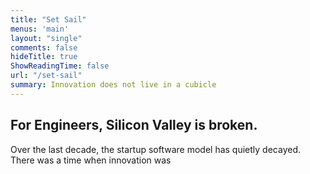 ```yaml
---
title: "Set Sail"
menus: 'main'
layout: "single"
comments: false
hideTitle: true
ShowReadingTime: false
url: "/set-sail"
summary: Innovation does not live in a cubicle
---
```


## For Engineers, Silicon Valley is broken.
Over the last decade, the startup software model has quietly decayed. There was a time when innovation was 
<!--stackedit_data:
eyJoaXN0b3J5IjpbLTE3MTQyMzM4ODgsMzMwODM5NjMzLC0xOT
AyNzIxMTkwLC0xNDcyNzc5OTA0XX0=
-->